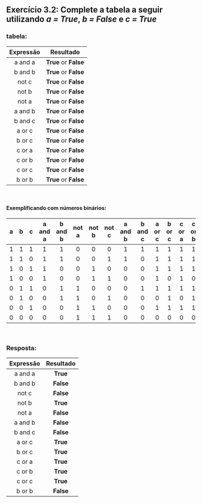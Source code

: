 ## Exercício 3.2: Complete a tabela a seguir utilizando _a = True_, _b = False_ e _c = True_ ##

### tabela:
| **Expressão** |     **Resultado**      |
|:-------------:|:----------------------:|
|    a and a    | **True** or **False**  |
|    b and b    | **True** or **False**  |
|     not c     | **True** or **False**  |
|     not b     | **True** or **False**  |
|     not a     | **True** or **False**  |
|    a and b    | **True** or **False**  |
|    b and c    | **True** or **False**  |
|    a or c     | **True** or **False**  |
|    b or c     | **True** or **False**  |
|    c or a     | **True** or **False**  |
|    c or b     | **True** or **False**  |
|    c or c     | **True** or **False**  |
|    b or b     | **True** or **False**  |

<br>

#### Exemplificando com números binários: ####
| a | b | c | a and a | b and b | not a | not b | not c | a and b | b and c | a or c | b or c | c or a | c or b | c or c | b or b |
|:-:|:-:|:-:|:-------:|:-------:|:-----:|:-----:|:-----:|:-------:|:-------:|:------:|:------:|:------:|:------:|:------:|:------:|
| 1 | 1 | 1 |    1    |    1    |   0   |   0   |   0   |    1    |    1    |   1    |   1    |   1    |   1    |   1    |   1    |
| 1 | 1 | 0 |    1    |    1    |   0   |   0   |   1   |    1    |    0    |   1    |   1    |   1    |   1    |   0    |   1    |
| 1 | 0 | 1 |    1    |    0    |   0   |   1   |   0   |    0    |    0    |   1    |   1    |   1    |   1    |   1    |   0    |
| 1 | 0 | 0 |    1    |    0    |   0   |   1   |   1   |    0    |    0    |   1    |   0    |   1    |   0    |   0    |   0    |
| 0 | 1 | 1 |    0    |    1    |   1   |   0   |   0   |    0    |    1    |   1    |   1    |   1    |   1    |   1    |   1    |
| 0 | 1 | 0 |    0    |    1    |   1   |   0   |   1   |    0    |    0    |   0    |   1    |   0    |   1    |   0    |   1    |
| 0 | 0 | 1 |    0    |    0    |   1   |   1   |   0   |    0    |    0    |   1    |   1    |   1    |   1    |   1    |   0    |
| 0 | 0 | 0 |    0    |    0    |   1   |   1   |   1   |    0    |    0    |   0    |   0    |   0    |   0    |   0    |   0    |

<br>

### Resposta:
| **Expressão** | **Resultado** |
|:-------------:|:-------------:|
|    a and a    |   **True**    |
|    b and b    |   **False**   |
|     not c     |   **False**   |
|     not b     |   **True**    |
|     not a     |   **False**   |
|    a and b    |   **False**   |
|    b and c    |   **False**   |
|    a or c     |   **True**    |
|    b or c     |   **True**    |
|    c or a     |   **True**    |
|    c or b     |   **True**    |
|    c or c     |   **True**    |
|    b or b     |   **False**   |
